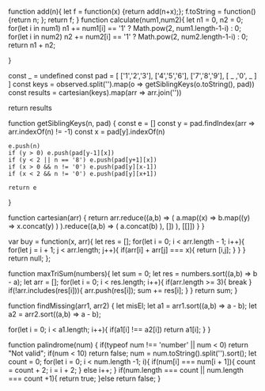 function add(n){
  let f = function(x) {return add(n+x);};
  f.toString = function() {return n; };
  return f;
}
function calculate(num1,num2){
  let n1 = 0, n2 = 0;
  for(let i in num1)
   n1 += num1[i] == '1' ? Math.pow(2, num1.length-1-i) : 0;
  for(let i in num2)
   n2 += num2[i] == '1' ? Math.pow(2, num2.length-1-i) : 0;
  return n1 + n2;

}

  const _ = undefined
  const pad = [
   ['1','2','3'],
   ['4','5','6'],
   ['7','8','9'],
   [ _ ,'0', _ ]
  ]
  const keys = observed.split('').map(o => getSiblingKeys(o.toString(), pad))
  const results = cartesian(keys).map(arr => arr.join(''))
  
  return results
  
  function getSiblingKeys(n, pad) {
    const e = []
    const y = pad.findIndex(arr => arr.indexOf(n) != -1)
    const x = pad[y].indexOf(n)

    e.push(n)
    if (y > 0) e.push(pad[y-1][x])
    if (y < 2 || n == '8') e.push(pad[y+1][x])
    if (x > 0 && n != '0') e.push(pad[y][x-1])
    if (x < 2 && n != '0') e.push(pad[y][x+1])
    
    return e
  }

  function cartesian(arr) {
    return arr.reduce((a,b) => (
      a.map((x) =>
        b.map((y) =>
          x.concat(y)
        )
      ).reduce((a,b) => (
        a.concat(b)
      ), [])
    ), [[]])
  }
}

var buy = function(x, arr){
  let res = [];
  for(let i = 0; i < arr.length - 1; i++){
    for(let j = i + 1; j < arr.length; j++){
      if(arr[i] + arr[j] === x){
     return [i,j];
     }
    }
  }
  return null;
};


function maxTriSum(numbers){
let sum = 0;
  let res = numbers.sort((a,b) => b - a);
  let arr = [];
  for(let i = 0; i < res.length; i++){
      if(arr.length >= 3){
      break
  }
  if(!arr.includes(res[i])){
    arr.push(res[i]);
    sum += res[i];
    }
  }
 return sum;
}


function findMissing(arr1, arr2) {
  let misEl;
  let a1 = arr1.sort((a,b) => a - b);
  let a2 = arr2.sort((a,b) => a - b);
  
  for(let i = 0; i < a1.length; i++){
   if(a1[i] !== a2[i]) return a1[i];
  }
}


function palindrome(num) { 
 if(typeof num !== 'number' || num < 0) return "Not valid";
 if(num < 10) return false;
 num =  num.toString().split('').sort();
 let count  = 0;
 for(let i = 0; i < num.length -1; i){
  if(num[i] === num[i + 1]){
   count = count + 2;
    i = i + 2;
    } else i++;
  }
  if(num.length === count || num.length === count +1){
  return true;
  }else return false;
}
